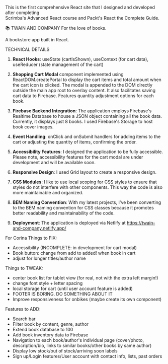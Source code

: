 
This is the first comprehensive React site that I designed and developed after completing  
Scrimba's Advanced React course and Packt's React the Complete Guide.

📚 TWAIN AND COMPANY 
For the love of books.

A bookstore app built in React. 


TECHNICAL DETAILS

1. **React Hooks**: useState (cartIsShown), useContext (for cart data), useReducer (state management of the cart)

2. **Shopping Cart Modal** component implemented using ReactDOM.createPortal to display the cart items and total amount when the cart icon is clicked. The modal is appended to the DOM directly outside the main app root to overlay content. It also facilitates saving cart data to Firebase. Features quantity adjustment options for each book. 

3. **Firebase Backend Integration**: The application employs Firebase's Realtime Database to house a JSON object containing all the book data. Currently, it displays just 8 books. I used Firebase's Storage to host book cover images.

4. **Event Handling**:  onClick and onSubmit handlers for adding items to the cart or adjusting the quantity of items, confirming the order.

5. **Accessibility Features**: I designed the application to be fully accessible. Please note, accessibility features for the cart modal are under development and will be available soon.

6. **Responsive Design**: I used Grid layout to create a responsive design.

7. **CSS Modules**: I like to use local scoping for CSS styles to ensure that styles do not interfere with other components. This way the code is also more maintainable and organized. 

8. **BEM Naming Convention**: With my latest projects, I've been converting to the BEM naming convention for CSS classes because it promotes better readability and maintainability of the code.

9. **Deployment**: The application is deployed via Netlify at https://twain-and-company.netlify.app/



For Corina
Things to FIX:
- Accessibility (INCOMPLETE: in development for cart modal)
- Book button: change from add to added! when book in cart
- adjust for longer titles/author name

Things to TWEAK:
- center book list for tablet view (for real, not with the extra left margin!)
- change font style + letter spacing
- local storage for cart (until user account feature is added)
- FOOTER IS BORING. DO SOMETHING ABOUT IT
- Improve responsiveness for onbikes (maybe create its own component)

Features to ADD:
- Search bar
- Filter book by content, genre, author
- Extend book database to 100
- Add book inventory data to Firebase
- Navigation to each book/author's individual page (cover/photo, description/bio, 
links to similar books/other books by same author)
- Display low stock/out of stock/arriving soon labels
- Sign up/Login features/User account with contact info, lists, past orders